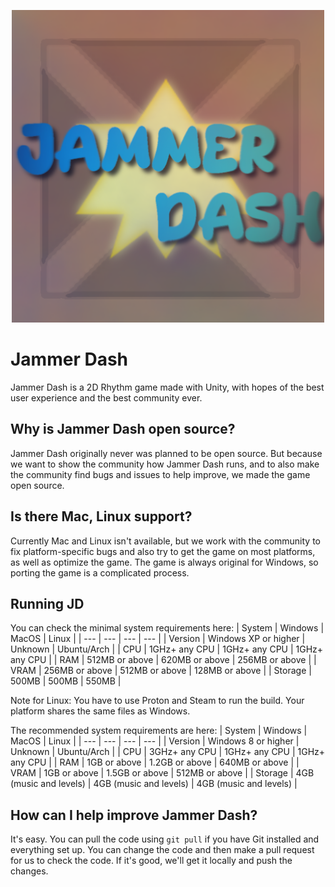 
<p align="center">
  <img width="500" height="500" src="https://github.com/Pricklety/Jammer-Dash/blob/master/Assets/Resources/discordLogo.png">
</p>

# Jammer Dash
Jammer Dash is a 2D Rhythm game made with Unity, with hopes of the best user experience and the best community ever.

## Why is Jammer Dash open source?
Jammer Dash originally never was planned to be open source. But because we want to show the community how Jammer Dash runs, and to also make the community find bugs and issues to help improve, we made the game open source.

## Is there Mac, Linux support?
Currently Mac and Linux isn't available, but we work with the community to fix platform-specific bugs and also try to get the game on most platforms, as well as optimize the game. The game is always original for Windows, so porting the game is a complicated process.

## Running JD
You can check the minimal system requirements here:
| System | Windows | MacOS | Linux |
| --- | --- | --- | --- |
| Version | Windows XP or higher | Unknown | Ubuntu/Arch |
| CPU | 1GHz+ any CPU | 1GHz+ any CPU | 1GHz+ any CPU |
| RAM | 512MB or above | 620MB or above | 256MB or above |
| VRAM | 256MB or above | 512MB or above | 128MB or above | 
| Storage | 500MB | 500MB | 550MB |


Note for Linux: You have to use Proton and Steam to run the build. Your platform shares the same files as Windows.

The recommended system requirements are here:
| System | Windows | MacOS | Linux |
| --- | --- | --- | --- |
| Version | Windows 8 or higher | Unknown | Ubuntu/Arch |
| CPU | 3GHz+ any CPU | 1GHz+ any CPU | 1GHz+ any CPU |
| RAM | 1GB or above | 1.2GB or above | 640MB or above |
| VRAM | 1GB or above | 1.5GB or above | 512MB or above | 
| Storage | 4GB (music and levels) | 4GB (music and levels) | 4GB (music and levels) |

## How can I help improve Jammer Dash?
It's easy. You can pull the code using `git pull` if you have Git installed and everything set up. You can change the code and then make a pull request for us to check the code. If it's good, we'll get it locally and push the changes.

